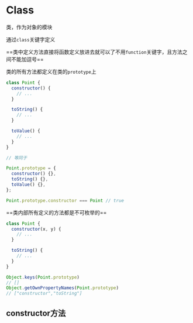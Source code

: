 # Class

类，作为对象的模块

通过`class`关键字定义

==类中定义方法直接将函数定义放进去就可以了不用`function`关键字，且方法之间不能加逗号==

类的所有方法都定义在类的`prototype`上

```javascript
class Point {
  constructor() {
    // ...
  }

  toString() {
    // ...
  }

  toValue() {
    // ...
  }
}

// 等同于

Point.prototype = {
  constructor() {},
  toString() {},
  toValue() {},
};

Point.prototype.constructor === Point // true
```

==类内部所有定义的方法都是不可枚举的==

```javascript
class Point {
  constructor(x, y) {
    // ...
  }

  toString() {
    // ...
  }
}

Object.keys(Point.prototype)
// []
Object.getOwnPropertyNames(Point.prototype)
// ["constructor","toString"]
```

## constructor方法


